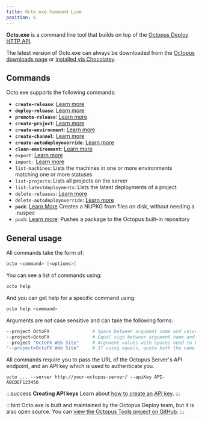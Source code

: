 ```yaml
---
title: Octo.exe Command Line
position: 6
---
```



**Octo.exe** is a command line tool that builds on top of the [Octopus Deploy HTTP API](/docs/api-and-integration/octopus-rest-api.md).


The latest version of Octo.exe can always be downloaded from the [Octopus downloads page](https://octopus.com/downloads) or [installed via Chocolatey](http://chocolatey.org/packages/OctopusTools).

## Commands


Octo.exe supports the following commands:

- **`create-release`**: [Learn more](/docs/api-and-integration/octo.exe-command-line/creating-releases.md)
- **`deploy-release`**: [Learn more](/docs/api-and-integration/octo.exe-command-line/deploying-releases.md)
- **`promote-release`**: [Learn more](http://docs.octopusdeploy.com/display/OD/Promoting+releases)
- **`create-project`**: [Learn more](http://docs.octopusdeploy.com/display/OD/Creating+projects)
- **`create-environment`**: [Learn more](http://docs.octopusdeploy.com/display/OD/Creating+environments)
- **`create-channel`**: [Learn more](/docs/api-and-integration/octo.exe-command-line/creating-channels.md)
- **`create-autodeployoverride`**: [Learn more](/docs/api-and-integration/octo.exe-command-line/creating-auto-deploy-overrides/index.md)
- **`clean-environment`**: [Learn more](/docs/api-and-integration/octo.exe-command-line/cleaning-environments.md)
- `export`: [Learn more](/docs/api-and-integration/octo.exe-command-line/export.md)
- `import`:  [Learn more](/docs/api-and-integration/octo.exe-command-line/import.md)
- `list-machines`: Lists the machines in one or more environments matching one or more statuses
- `list-projects`: Lists all projects on the server
- `list-latestdeployments`: Lists the latest deployments of a project
- `delete-releases`: [Learn more](http://docs.octopusdeploy.com/display/OD/Deleting+releases)
- `delete-autodeployoverride`: [Learn more](/docs/api-and-integration/octo.exe-command-line/creating-auto-deploy-overrides/deleting-auto-deploy-overrides.md)
- **`pack`**: [Learn More](/docs/packaging-applications/nuget-packages/using-octo.exe.md) Creates a NUPKG from files on disk, without needing a .nuspec
- `push`: [Learn more](/docs/api-and-integration/octo.exe-command-line/pushing-packages.md): Pushes a package to the Octopus built-in repository





## General usage


All commands take the form of:

```powershell
octo <command> [<options>]
```


You can see a list of commands using:

```powershell
octo help
```


And you can get help for a specific command using:

```powershell
octo help <command>
```


Arguments are not case sensitive and can take the following forms:

```powershell
--project OctoFX                # Space between argument name and value
--project=OctoFX                # Equal sign between argument name and value
--project "OctoFX Web Site"     # Argument values with spaces need to be quoted
"--project=OctoFX Web Site"     # If using equals, quote both the name and value, not just the value
```


All commands require you to pass the URL of the Octopus Server's API endpoint, and an API key which is used to authenticate you.

```text
octo ... --server http://your-octopus-server/ --apiKey API-ABCDEF123456
```

:::success
**Creating API keys**
Learn about [how to create an API key](/docs/how-to/how-to-create-an-api-key.md).
:::

:::hint
Octo.exe is built and maintained by the Octopus Deploy team, but it is also open source. You can [view the Octopus Tools project on GitHub](https://github.com/OctopusDeploy/Octo.exe).
:::
